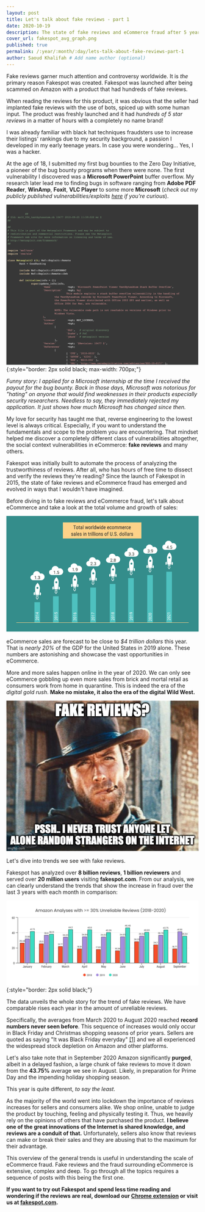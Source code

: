 ```yaml
---
layout: post
title: Let's talk about fake reviews - part 1
date: 2020-10-19
description: The state of fake reviews and eCommerce fraud after 5 years of analysis at Fakespot
cover_url: fakespot_avg_graph.png
published: true
permalink: /:year/:month/:day/lets-talk-about-fake-reviews-part-1
author: Saoud Khalifah # Add name author (optional)
---
```


Fake reviews garner much attention and controversy worldwide. It is *the* primary reason Fakespot was created. Fakespot was launched after being scammed on Amazon with a product that had hundreds of fake reviews.
 
 When reading the reviews for this product, it was obvious that the seller had implanted fake reviews with the use of bots, spiced up with some human input. The product was freshly launched and it had *hundreds of 5 star reviews* in a matter of hours with a completely no name brand! 

I was already familiar with black hat techniques fraudsters use to increase their listings' rankings due to my security background, a passion I developed in my early teenage years. In case you were wondering... Yes, I was a hacker.

At the age of 18, I submitted my first bug bounties to the Zero Day Initiative, a pioneer of the bug bounty programs when there were none. The first vulnerability I discovered was a **Microsoft PowerPoint** buffer overflow. My research later lead me to finding bugs in software ranging from **Adobe PDF Reader**, **WinAmp**, **Foxit**, **VLC Player** to some more **Microsoft** (*check out my publicly published vulnerabilities/exploits [here](https://www.exploit-db.com/search?e_author=skd) if you're curious*). 

![The Metasploit exploit for the PowerPoint vulnerability I found way back in the day](/assets/img/metasploit_pp_exploit.png){:style="border: 2px solid black; max-width: 700px;"}

*Funny story: I applied for a Microsoft internship at the time I received the payout for the bug bounty. Back in those days, Microsoft was notorious for "hating" on anyone that would find weaknesses in their products especially security researchers. Needless to say, they immediately rejected my application. It just shows how much Microsoft has changed since then.*

My love for security has taught me that, reverse engineering to the lowest level is always critical. Especially, if you want to understand the fundamentals and scope to the problem you are encountering. That mindset helped me discover a completely different class of vulnerabilities altogether, the social context vulnerabilities in eCommerce: **fake reviews** and many others.

Fakespot was initially built to automate the process of analyzing the trustworthiness of reviews. After all, who has hours of free time to dissect and verify the reviews they're reading? Since the launch of Fakespot in 2015, the state of fake reviews and eCommerce fraud has emerged and evolved in ways that I wouldn't have imagined.

Before diving in to fake reviews and eCommerce fraud, let's talk about eCommerce and take a look at the total volume and growth of sales:

![eCommerce past years growth and forecast for 2021 - Source: Shopify](/assets/img/shopify_sales_graph.png)

eCommerce sales are forecast to be close to *$4 trillion dollars* this year. That is *nearly 20%* of the GDP for the United States in 2019 alone. These numbers are astonishing and showcase the vast opportunities in eCommerce. 

More and more sales happen online in the year of 2020. We can only see eCommerce gobbling up even more sales from brick and mortal retail as consumers work from home in quarantine. This is indeed the era of the *digital gold rush*. **Make no mistake, it also the era of the digital Wild West.**

![That's the truth, Clint.](/assets/img/wild_west_meme.jpg)

Let's dive into trends we see with fake reviews.

Fakespot has analyzed over **8 billion reviews**, **1 billion reviewers** and served over **20 million users** visiting **fakespot.com**. From our analysis, we can clearly understand the trends that show the increase in fraud over the last 3 years with each month in comparison:

![The monthly average of analyses that had >= 30% unreliable reviews - Source: Fakespot](/assets/img/fakespot_avg_graph.png){:style="border: 2px solid black;"}

The data unveils the whole story for the trend of fake reviews. We have comparable rises each year in the amount of unreliable reviews. 

Specifically, the averages from March 2020 to August 2020 reached **record numbers never seen before**. This sequence of increases would only occur in Black Friday and Christmas shopping seasons of prior years. Sellers are quoted as saying "It was Black Friday everyday" [[1]](https://mashable.com/article/people-shopping-more-coronavirus/) and we all experienced the widespread stock depletion on Amazon and other platforms.

Let's also take note that in September 2020 Amazon significantly **purged**, albeit in a delayed fashion, a large chunk of fake reviews to move it down from the **43.75%** average we see in August. Likely, in preparation for Prime Day and the impending holiday shopping season. 

This year is quite different, *to say the least*. 

As the majority of the world went into lockdown the importance of reviews increases for sellers and consumers alike. We shop online, unable to judge the product by touching, feeling and physically testing it. Thus, we heavily rely on the opinions of others that have purchased the product. **I believe one of the great innovations of the Internet is shared knowledge, and reviews are a conduit of that.** Unfortunately, sellers also know that reviews can make or break their sales and they are abusing that to the maximum for their advantage.

This overview of the general trends is useful in understanding the scale of eCommerce fraud. Fake reviews and the fraud surrounding eCommerce is extensive, complex and deep. To go through all the topics requires a sequence of posts with this being the first one. 

**If you want to try out Fakespot and spend less time reading and wondering if the reviews are real, download our [Chrome extension](https://chrome.google.com/webstore/detail/fakespot-analyze-fake-ama/nakplnnackehceedgkgkokbgbmfghain) or visit us at [fakespot.com](https://www.fakespot.com).**
